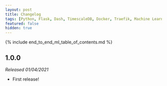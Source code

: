 ```yaml
---
layout: post
title: Changelog
tags: [Python, Flask, Dash, TimescaleDB, Docker, Traefik, Machine Learning]
featured: false
hidden: true
---
```


{% include end_to_end_ml_table_of_contents.md %}


## 1.0.0

*Released 01/04/2021*

- First release!
